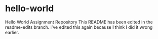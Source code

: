# hello-world
Hello World Assignment Repository
This README has been edited in the readme-edits branch.
I've edited this again because I think I did it wrong earlier.